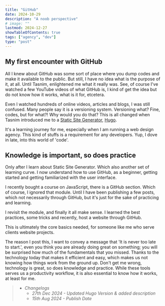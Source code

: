 ```yaml
---
title: "GitHub"
date: 2024-10-29
description: "A noob perspective"
# image: ""
lastmod: 2024-12-27
showTableOfContents: true
tags: ["agency", "dev"]
type: "post"
---
```


## My first encounter with GitHub

All I knew about GitHub was some sort of place where you dump codes and make it available to the public. But still, I have no idea what is the purpose of it, at all. Until Tasnim, enlightened me what it really was.
See, of course I've watched a few YouTube videos of what GitHub is, I kind of get the idea but do not know how it works, what is it for, etcetera.

Even I watched hundreds of online videos, articles and blogs, I was still confused. Many people say it is a versioning system. Versioning what? Fine, codes, but for what?! Why would you do that?
This is all changed when Tasnim introduced me to a [Static Site Generator](https://mdtasnim.com), [Hugo](https://gethugo.io).

It's a learning journey for me, especially when I am running a web design agency. This kind of stuffs is a requirement for any developers. Yup, I dove in late, into this world of 'code'.

## Knowledge is important, so does practice

Only after I learn about Static Site Generator. Which also another set of learning curve. I now understand how to use GitHub, as a beginner, getting started and getting familiarized with the user interface.

I recently bought a course on JavaScript, there is a GitHub section. Which of course, I ignored that module. Until I have been publishing a few posts, which not necessarily through GitHub, but it's just for the sake of practicing and learning.

I revisit the module, and finally it all make sense. I learned the best practices, some tricks and recently, host a website through GitHub.

This is ultimately the core basics needed, for someone like me who serve clients website projects.

The reason I post this, I want to convey a message that 'It is never too late to start.', even you think you are already doing great on something; you will be surprised how much of the fundamentals that you missed. Thanks to the technology today that makes it efficient and easy, which makes us not knowing how things work from the ground up. Don't get me wrong, technology is great, so does knowledge and practice. While these tools serves us a productivity workflow, it is also essential to know how it works, at least for me.

> - *Changelogs*
>   - *27th Dec 2024 - Updated Hugo Version & added description*
>   - *15th Aug 2024 - Publish Date*
